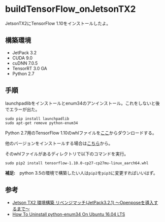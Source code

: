 # buildTensorFlow_onJetsonTX2
JetsonTX2にTensorFlow 1.10をインストールしたよ。

## 構築環境
* JetPack 3.2
* CUDA 9.0
* cuDNN 7.0.5
* TensorRT 3.0 GA
* Python 2.7

## 手順
launchpadlibをインストールとenum34のアンインストール。これをしないと後でエラーが出た。
```
sudo pip install launchpadlib
sudo apt-get remove python-enum34
```
Python 2.7用のTensorFlow 1.10のwhlファイルを[ここ](https://nvidia.app.box.com/v/TF1100-Py27-wTRT)からダウンロードする。

他のバージョンをインストールする場合は[こちら](https://devtalk.nvidia.com/default/topic/1031300/jetson-tx2/tensorflow-1-11-0-wheel-with-jetpack-3-3/1)から。

そのwhlファイルがあるディレクトリで以下のコマンドを実行。
```
sudo pip2 install tensorflow-1.10.0-cp27-cp27mu-linux_aarch64.whl
```
**補足:**　python 3.5の環境で構築したい人は``pip2``を``pip3``に変更すればいいはず。

## 参考
* [Jetson TX2 環境構築 リベンジマッチ(JetPack3.2.1) 〜Openposeを導入するまで〜](https://twdlab.hatenablog.com/entry/2018/06/19/102332)
* [How To Uninstall python-enum34 On Ubuntu 16.04 LTS](http://installion.co.uk/ubuntu/xenial/main/p/python-enum34/uninstall/index.html)
